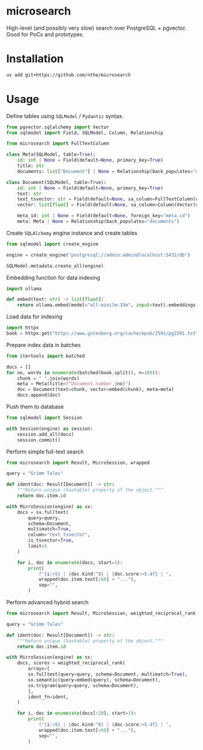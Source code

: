 # microsearch

High-level (and possibly very slow) search over PostgreSQL + pgvector. Good for PoCs and prototypes.

# Installation

```sh
uv add git+https://github.com/nthe/microsearch
```

# Usage

Define tables using `SQLModel` / `Pydantic` syntax.

```py
from pgvector.sqlalchemy import Vector
from sqlmodel import Field, SQLModel, Column, Relationship

from microsearch import FullTextColumn

class Meta(SQLModel, table=True):
    id: int | None = Field(default=None, primary_key=True)
    title: str
    documents: list["Document"] | None = Relationship(back_populates="meta")

class Document(SQLModel, table=True):
    id: int | None = Field(default=None, primary_key=True)
    text: str
    text_tsvector: str = Field(default=None, sa_column=FullTextColumn(column="text"))
    vector: list[float] = Field(default=None, sa_column=Column(Vector(dim=384)))

    meta_id: int | None = Field(default=None, foreign_key="meta.id")
    meta: Meta | None = Relationship(back_populates="documents")
```

Create `SQLAlchemy` engine instance and create tables

```py
from sqlmodel import create_engine

engine = create_engine("postgresql://admin:admin@localhost:5432/db")

SQLModel.metadata.create_all(engine)
```

Embedding function for data indexing

```py
import ollama

def embed(text: str) -> list[float]:
    return ollama.embed(model="all-minilm:33m", input=text).embeddings[0]
```

Load data for indexing

```py
import httpx
book = httpx.get("https://www.gutenberg.org/cache/epub/2591/pg2591.txt").text
```

Prepare index data in batches

```py
from itertools import batched

docs = []
for no, words in enumerate(batched(book.split(), n=100)):
    chunk = " ".join(words)
    meta = Meta(title=f"Document number {no}")
    doc = Document(text=chunk, vector=embed(chunk), meta=meta)
    docs.append(doc)
```

Push them to database

```py
from sqlmodel import Session

with Session(engine) as session:
    session.add_all(docs)
    session.commit()
```

Perform simple full-text search

```py
from microsearch import Result, MicroSession, wrapped

query = "Grimm Tales"

def ident(doc: Result[Document]) -> str:
    """Return unique (hashable) property of the object."""
    return doc.item.id

with MicroSession(engine) as sx:
    docs = sx.fulltext(
        query=query,
        schema=Document,
        multimatch=True,
        column="text_tsvector",
        is_tsvector=True,
        limit=5
    )

    for i, doc in enumerate(docs, start=1):
        print(
            f"{i:>5} | {doc.kind:^8} | {doc.score:>5.4f} | ",
            wrapped(doc.item.text[:60] + "..."),
            sep="",
        )

```

Perform advanced hybrid search

```py
from microsearch import Result, MicroSession, weighted_reciprocal_rank, wrapped

query = "Grimm Tales"

def ident(doc: Result[Document]) -> str:
    """Return unique (hashable) property of the object."""
    return doc.item.id

with MicroSession(engine) as sx:
    docs, scores = weighted_reciprocal_rank(
        arrays=[
        sx.fulltext(query=query, schema=Document, multimatch=True),
        sx.semantic(query=embed(query), schema=Document),
        sx.trigram(query=query, schema=Document),
        ],
        ident_fn=ident,
    )

    for i, doc in enumerate(docs[:20], start=1):
        print(
            f"{i:>5} | {doc.kind:^8} | {doc.score:>5.4f} | ",
            wrapped(doc.item.text[:60] + "..."),
            sep="",
        )
```
